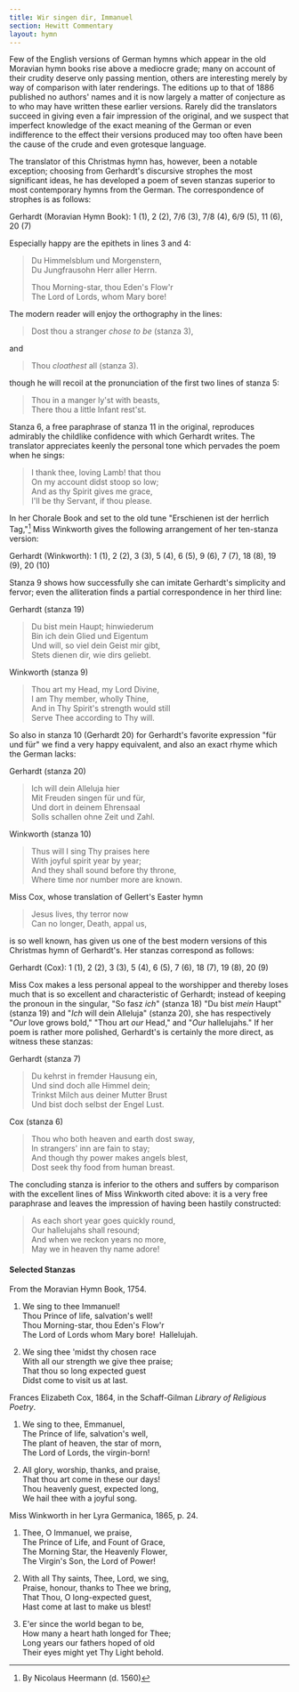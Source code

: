 ```yaml
---
title: Wir singen dir, Immanuel
section: Hewitt Commentary
layout: hymn
---
```


Few of the English versions of German hymns which appear in the old Moravian hymn books rise above a mediocre grade; many on account of their crudity deserve only passing mention, others are interesting merely by way of comparison with later renderings. The editions up to that of 1886 published no authors' names and it is now largely a matter of conjecture as to who may have written these earlier versions. Rarely did the translators succeed in giving even a fair impression of the original, and we suspect that imperfect knowledge of the exact meaning of the German or even indifference to the effect their versions produced may too often have been the cause of the crude and even grotesque language.

The translator of this Christmas hymn has, however, been a notable exception; choosing from Gerhardt's discursive strophes the most significant ideas, he has developed a poem of seven stanzas superior to most contemporary hymns from the German. The correspondence of strophes is as follows:

Gerhardt (Moravian Hymn Book): 1 (1), 2 (2), 7/6 (3), 7/8 (4), 6/9 (5), 11 (6), 20 (7)

Especially happy are the epithets in lines 3 and 4:

> Du Himmelsblum und Morgenstern,  
> Du Jungfrausohn Herr aller Herrn.  
>
> Thou Morning-star, thou Eden's Flow'r  
> The Lord of Lords, whom Mary bore!

The modern reader will enjoy the orthography in the lines:

> Dost thou a stranger *chose to be* (stanza 3),

and     

> Thou *cloathest* all (stanza 3).

though he will recoil at the pronunciation of the first two lines of stanza 5:

> Thou in a manger ly'st with beasts,  
> There thou a little Infant rest'st.

Stanza 6, a free paraphrase of stanza 11 in the original, reproduces admirably the childlike confidence with which Gerhardt writes. The translator appreciates keenly the personal tone which pervades the poem when he sings:

> I thank thee, loving Lamb! that thou  
> On my account didst stoop so low;  
> And as thy Spirit gives me grace,  
> I'll be thy Servant, if thou please.  

In her Chorale Book and set to the old tune "Erschienen ist der herrlich Tag,"[^1] Miss Winkworth gives the following arrangement of her ten-stanza version:

Gerhardt (Winkworth): 1 (1), 2 (2), 3 (3), 5 (4), 6 (5), 9 (6), 7 (7), 18 (8), 19 (9), 20 (10)

Stanza 9 shows how successfully she can imitate Gerhardt's simplicity and fervor; even the alliteration finds a partial correspondence in her third line:

Gerhardt (stanza 19)

> Du bist mein Haupt; hinwiederum  
> Bin ich dein Glied und Eigentum  
> Und will, so viel dein Geist mir gibt,  
> Stets dienen dir, wie dirs geliebt.    

Winkworth (stanza 9)

> Thou art my Head, my Lord Divine,  
> I am Thy member, wholly Thine,  
> And in Thy Spirit's strength would still  
> Serve Thee according to Thy will.

So also in stanza 10 (Gerhardt 20) for Gerhardt's favorite expression "für und für" we find a very happy equivalent, and also an exact rhyme which the German lacks:

Gerhardt (stanza 20)

> Ich will dein Alleluja hier  
> Mit Freuden singen für und für,  
> Und dort in deinem Ehrensaal  
> Solls schallen ohne Zeit und Zahl.    

Winkworth (stanza 10)

> Thus will I sing Thy praises here  
> With joyful spirit year by year;  
> And they shall sound before thy throne,  
> Where time nor number more are known.

Miss Cox, whose translation of Gellert's Easter hymn

> Jesus lives, thy terror now  
> Can no longer, Death, appal us,

is so well known, has given us one of the best modern versions of this Christmas hymn of Gerhardt's. Her stanzas correspond as follows:

Gerhardt (Cox): 1 (1), 2 (2), 3 (3), 5 (4), 6 (5), 7 (6), 18 (7), 19 (8), 20 (9)

Miss Cox makes a less personal appeal to the worshipper and thereby loses much that is so excellent and characteristic of Gerhardt; instead of keeping the pronoun in the singular, "So fasz *ich*" (stanza 18) "Du bist *mein* Haupt" (stanza 19) and "*Ich* will dein Alleluja" (stanza 20), she has respectively "*Our* love grows bold," "Thou art *our* Head," and "*Our* hallelujahs." If her poem is rather more polished, Gerhardt's is certainly the more direct, as witness these stanzas:

Gerhardt (stanza 7)

> Du kehrst in fremder Hausung ein,  
> Und sind doch alle Himmel dein;  
> Trinkst Milch aus deiner Mutter Brust  
> Und bist doch selbst der Engel Lust.    

Cox (stanza 6)

> Thou who both heaven and earth dost sway,  
> In strangers' inn are fain to stay;  
> And though thy power makes angels blest,  
> Dost seek thy food from human breast.

The concluding stanza is inferior to the others and suffers by comparison with the excellent lines of Miss Winkworth cited above: it is a very free paraphrase and leaves the impression of having been hastily constructed:

> As each short year goes quickly round,  
> Our hallelujahs shall resound;  
> And when we reckon years no more,  
> May we in heaven thy name adore!  

#### Selected Stanzas

From the Moravian Hymn Book, 1754.

1. We sing to thee Immanuel!  
   Thou Prince of life, salvation's well!  
   Thou Morning-star, thou Eden's Flow'r  
   The Lord of Lords whom Mary bore!  
   Hallelujah.  

2. We sing thee 'midst thy chosen race  
   With all our strength we give thee praise;  
   That thou so long expected guest  
   Didst come to visit us at last.  

Frances Elizabeth Cox, 1864, in the Schaff-Gilman *Library of Religious Poetry*.

1. We sing to thee, Emmanuel,  
   The Prince of life, salvation's well,  
   The plant of heaven, the star of morn,  
   The Lord of Lords, the virgin-born!  
   
2. All glory, worship, thanks, and praise,  
   That thou art come in these our days!  
   Thou heavenly guest, expected long,  
   We hail thee with a joyful song.  

Miss Winkworth in her Lyra Germanica, 1865, p. 24.

1. Thee, O Immanuel, we praise,  
   The Prince of Life, and Fount of Grace,  
   The Morning Star, the Heavenly Flower,  
   The Virgin's Son, the Lord of Power!  
   
2. With all Thy saints, Thee, Lord, we sing,  
   Praise, honour, thanks to Thee we bring,  
   That Thou, O long-expected guest,  
   Hast come at last to make us blest!  
   
3. E'er since the world began to be,  
   How many a heart hath longed for Thee;  
   Long years our fathers hoped of old  
   Their eyes might yet Thy Light behold.  

[^1]: By Nicolaus Heermann (d. 1560) 